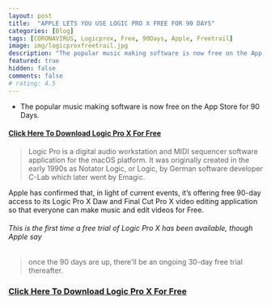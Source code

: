 ```yaml
---
layout: post
title:  "APPLE LETS YOU USE LOGIC PRO X FREE FOR 90 DAYS"
categories: [Blog]
tags: [CORONAVIRUS, Logicprox, Free, 90Days, Apple, Freetrail]
image: img/logicproxfreetrail.jpg
description: "The popular music making software is now free on the App Store for 90 Days."
featured: true
hidden: false
comments: false
# rating: 4.5
---
```

+ The popular music making software is now free on the App Store for 90 Days.

#### [Click Here To Download Logic Pro X For Free](http://updates-http.cdn-apple.com/2020/macos/061-91615-20200326-7bf76b54-681e-4abb-94f6-d9db3ec445bc/LogicProXTrial.dmg)


> Logic Pro is a digital audio workstation and MIDI sequencer software application for the macOS platform. It was originally created in the early 1990s as Notator Logic, or Logic, by German software developer C-Lab which later went by Emagic.

Apple has confirmed that, in light of current events, it’s offering free 90-day access to its Logic Pro X Daw and Final Cut Pro X video editing application so that everyone can make music and edit videos for Free.

###### This is the first time a free trial of Logic Pro X has been available, though Apple say 
> once the 90 days are up, there'll be an ongoing 30-day free trial thereafter.

### [Click Here To Download Logic Pro X For Free](http://updates-http.cdn-apple.com/2020/macos/061-91615-20200326-7bf76b54-681e-4abb-94f6-d9db3ec445bc/LogicProXTrial.dmg)
